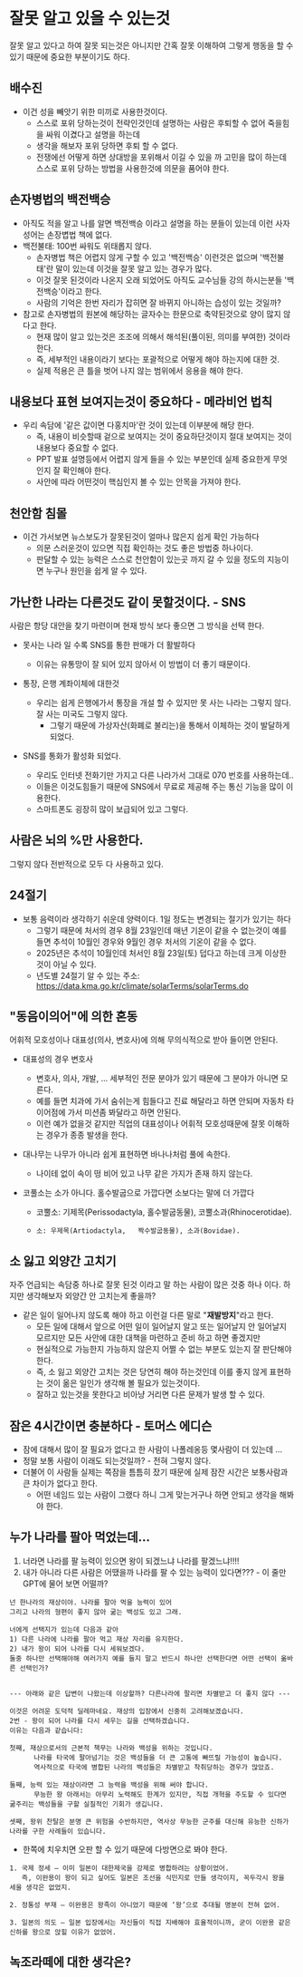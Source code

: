 # 잘못 알고 있을 수 있는것
잘못 알고 있다고 하여 잘못 되는것은 아니지만 간혹 잘못 이해하여 그렇게 행동을 할 수 있기 때문에 중요한 부분이기도 하다.


## 배수진
* 이건 성을 빼앗기 위한 미끼로 사용한것이다.
  - 스스로 포위 당하는것이 전략인것인데 설명하는 사람은 후퇴할 수 없어 죽을힘을 싸워 이겼다고 설명을 하는데
  - 생각을 해보자 포위 당하면 후퇴 할 수 없다.
  - 전쟁에선 어떻게 하면 상대방을 포위해서 이길 수 있을 까 고민을 많이 하는데 스스로 포위 당하는 방법을 사용한것에 의문을 품어야 한다.


## 손자병법의 백전백승
* 아직도 적을 알고 나를 알면 백전백승 이라고 설명을 하는 분들이 있는데 이런 사자성어는 손장볍법 책에 없다.
* 백전불태: 100번 싸워도 위태롭지 않다.
  - 손자병법 책은 어렵지 않게 구할 수 있고 '백전백승' 이런것은 없으며 '백전불태'란 말이 있는데 이것을 잘못 알고 있는 경우가 많다.
  - 이것 잘못 된것이라 나온지 오래 되었어도 아직도 교수님들 강의 하시는분들 '백전백승'이라고 한다.
  - 사람의 기억은 한번 자리가 잡히면 잘 바뀌지 아니하는 습성이 있는 것일까?
* 참고로 손자병법의 원본에 해당하는 글자수는 한문으로 축약된것으로 양이 많지 않다고 한다.
  - 현재 많이 알고 있는것은 조조에 의해서 해석된(풀이된, 의미를 부여한) 것이라 한다.
  - 즉, 세부적인 내용이라기 보다는 포괄적으로 어떻게 해야 하는지에 대한 것.
  - 실제 적용은 큰 틀을 벗어 나지 않는 범위에서 응용을 해야 한다.


## 내용보다 표현 보여지는것이 중요하다 - 메라비언 법칙
* 우리 속담에 '같은 값이면 다홍치마'란 것이 있는데 이부분에 해당 한다.
  - 즉, 내용이 비슷할때 겉으로 보여지는 것이 중요하단것이지 절대 보여지는 것이 내용보다 중요할 수 없다.
  - PPT 발표 설명등에서 어렵지 않게 들을 수 있는 부분인데 실제 중요한게 무엇인지 잘 확인해야 한다.
  - 사안에 따라 어떤것이 핵심인지 볼 수 있는 안목을 가져야 한다.


## 천안함 침몰
* 이건 가서보면 뉴스보도가 잘못된것이 얼마나 많은지 쉽게 확인 가능하다
  - 의문 스러운것이 있으면 직접 확인하는 것도 좋은 방법중 하나이다.
  - 판달할 수 있는 능력은 스스로 천안함이 있는곳 까지 갈 수 있을 정도의 지능이면 누구나 원인을 쉽게 알 수 있다.


## 가난한 나라는 다른것도 같이 못할것이다. - SNS
사람은 항당 대안을 찾기 마련이며 현재 방식 보다 좋으면 그 방식을 선택 한다.

* 못사는 나라 일 수록 SNS를 통한 판매가 더 활발하다
  - 이유는 유통망이 잘 되어 있지 않아서 이 방법이 더 좋기 때문이다.

* 통장, 은행 계좌이체에 대한것
  - 우리는 쉽게 은행에가서 통장을 개설 할 수 있지만 못 사는 나라는 그렇지 않다. 잘 사는 미국도 그렇지 않다.
    + 그렇기 때문에 가상자산(화폐로 불리는)을 통해서 이체하는 것이 발달하게 되었다.

* SNS를 통화가 활성화 되었다.
  - 우리도 인터넷 전화기만 가지고 다른 나라가서 그대로 070 번호를 사용하는데..
  - 이들은 이것도힘들기 때문에 SNS에서 무료로 제공해 주는 통신 기능을 많이 이용한다.
  - 스마트폰도 굉장히 많이 보급되어 있고 그렇다.

## 사람은 뇌의 %만 사용한다.
그렇지 않다 전반적으로 모두 다 사용하고 있다.


## 24절기
* 보통 음력이라 생각하기 쉬운데 양력이다. 1일 정도는 변경되는 절기가 있기는 하다
  - 그렇기 때문에 처서의 경우 8월 23일인데 매년 기온이 같을 수 없는것이 예를 들면 추석이 10월인 경우와 9월인 경우 처서의 기온이 같을 수 없다.
  - 2025년은 추석이 10월인데 처서인 8월 23일(토) 덥다고 하는데 크게 이상한 것이 아닐 수 있다.
  - 년도별 24절기 알 수 있는 주소: https://data.kma.go.kr/climate/solarTerms/solarTerms.do


## "동음이의어"에 의한 혼동
어휘적 모호성이나 대표성(의사, 변호사)에 의해 무의식적으로 받아 들이면 안된다.
* 대표성의 경우 변호사
  - 변호사, 의사, 개발, ... 세부적인 전문 분야가 있기 때문에 그 분야가 아니면 모른다.
  - 예를 들면 치과에 가서 숨쉬는게 힘들다고 진료 해달라고 하면 안되며 자동차 타이어점에 가서 미션좀 봐달라고 하면 안된다.
  - 이런 예가 없을것 같지만 직업의 대표성이나 어휘적 모호성때문에 잘못 이해하는 경우가 종종 발생을 한다.

* 대나무는 나무가 아니라 쉽게 표현하면 바나나처럼 풀에 속한다.
  - 나이테 없이 속이 떵 비어 있고 나무 같은 가지가 존재 하지 않는다.

* 코풀소는 소가 아니다. 홀수발굽으로 가깝다면 소보다는 말에 더 가깝다
  - 코뿔소: 기제목(Perissodactyla, 홀수발굽동물), 코뿔소과(Rhinocerotidae).
  -     소: 우제목(Artiodactyla,   짝수발굽동물), 소과(Bovidae).


## 소 잃고 외양간 고치기
자주 언급되는 속담중 하나로 잘못 된것 이라고 말 하는 사람이 많은 것중 하나 이다. 하지만 생각해보자 외양간 안 고치는게 좋을까?
* 같은 일이 일어나지 않도록 해야 하고 이런걸 다른 말로 "**재발방지**"라고 한다.
  - 모든 일에 대해서 앞으로 어떤 일이 일어날지 알고 또는 일어날지 안 일어날지 모르지만 모든 사안에 대한 대책을 마련하고 준비 하고 하면 좋겠지만
  - 현실적으로 가능한지 가능하지 않은지 어쩔 수 없는 부분도 있는지 잘 판단해야 한다.
  - 즉, 소 잃고 외양간 고치는 것은 당연히 해야 하는것인데 이를 좋지 않게 표현하는 것이 옮은 일인가 생각해 볼 필요가 있는것이다.
  - 잘하고 있는것을 못한다고 비아냥 거리면 다른 문제가 발생 할 수 있다.


## 잠은 4시간이면 충분하다 - 토머스 에디슨
* 잠에 대해서 많이 잘 필요가 없다고 한 사람이 나폴레옹등 몇사람이 더 있는데 ...
* 정말 보통 사람이 이래도 되는것일까? - 전혀 그렇지 않다.
* 더불어 이 사람들 실제는 쪽잠을 틈틈히 잤기 때문에 실제 잠잔 시간은 보통사람과 큰 차이가 없다고 한다.
  - 어떤 네임드 있는 사람이 그랬다 하니 그게 맞는거구나 하면 안되고 생각을 해봐야 한다.



## 누가 나라를 팔아 먹었는데...
1) 너라면 나라를 팔 능력이 있으면 왕이 되겠느냐 나라를 팔겠느냐!!!!
2) 내가 아니라 다른 사람은 어땠을까 나라를 팔 수 있는 능력이 있다면??? - 이 줄만 GPT에 물어 보면 어떨까?
```
넌 한나라의 재상이야. 나라를 팔아 먹을 능력이 있어
그리고 나라의 형편이 좋지 않아 굶는 백성도 있고 그래.

너에게 선택지가 있는데 다음과 같아
1) 다른 나라에 나라를 팔아 먹고 재상 자리를 유지한다.
2) 내가 왕이 되어 나라를 다시 세워보겠다.
둘중 하나만 선택해야해 여러가지 예를 들지 말고 반드시 하나만 선택한다면 어떤 선택이 옮바른 선택인가?


--- 아래와 같은 답변이 나왔는데 이상할까? 다른나라에 팔리면 차별받고 더 좋지 않다 ---

이것은 어려운 도덕적 딜레마네요. 재상의 입장에서 신중히 고려해보겠습니다.
2번 - 왕이 되어 나라를 다시 세우는 길을 선택하겠습니다.
이유는 다음과 같습니다:

첫째, 재상으로서의 근본적 책무는 나라와 백성을 위하는 것입니다.
      나라를 타국에 팔아넘기는 것은 백성들을 더 큰 고통에 빠뜨릴 가능성이 높습니다.
      역사적으로 타국에 병합된 나라의 백성들은 차별받고 착취당하는 경우가 많았죠.

둘째, 능력 있는 재상이라면 그 능력을 백성을 위해 써야 합니다.
      무능한 왕 아래서는 아무리 노력해도 한계가 있지만, 직접 개혁을 주도할 수 있다면 굶주리는 백성들을 구할 실질적인 기회가 생깁니다.

셋째, 왕위 찬탈은 분명 큰 위험을 수반하지만, 역사상 무능한 군주를 대신해 유능한 신하가 나라를 구한 사례들이 있습니다.

```
* 한쪽에 치우치면 오판 할 수 있기 때문에 다방면으로 봐야 한다.
```
1. 국제 정세 – 이미 일본이 대한제국을 강제로 병합하려는 상황이었어.
   즉, 이완용이 왕이 되고 싶어도 일본은 조선을 식민지로 만들 생각이지, 꼭두각시 왕을 세울 생각은 없었지.

2. 정통성 부재 – 이완용은 왕족이 아니었기 때문에 ‘왕’으로 추대될 명분이 전혀 없어.

3. 일본의 의도 – 일본 입장에서는 자신들이 직접 지배해야 효율적이니까, 굳이 이완용 같은 신하를 왕으로 앉힐 이유가 없었어.
```

## 녹조라떼에 대한 생각은?

```
```